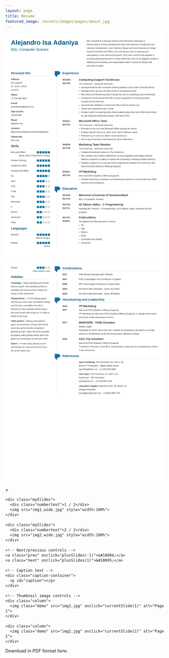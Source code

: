 ```yaml
---
layout: page
title: Resume
featured_image: /assets/images/pages/about.jpg
---
```


<!-- Images used to open the lightbox -->
<div class="row">
  <div class="column">
    <img src="/assets/images/respage1.jpg" onclick="openModal();currentSlide(1)" class="hover-shadow">
  </div>
  <div class="column">
    <img src="/assets/images/respage2.jpg" onclick="openModal();currentSlide(2)" class="hover-shadow">
  </div>
</div>

<!-- The Modal/Lightbox -->
<div id="myModal" class="modal">
  <span class="close cursor" onclick="closeModal()">&times;</span>
  <div class="modal-content">

    <div class="mySlides">
      <div class="numbertext">1 / 2</div>
      <img src="img1_wide.jpg" style="width:100%">
    </div>

    <div class="mySlides">
      <div class="numbertext">2 / 2</div>
      <img src="img2_wide.jpg" style="width:100%">
    </div>

    <!-- Next/previous controls -->
    <a class="prev" onclick="plusSlides(-1)">&#10094;</a>
    <a class="next" onclick="plusSlides(1)">&#10095;</a>

    <!-- Caption text -->
    <div class="caption-container">
      <p id="caption"></p>
    </div>

    <!-- Thumbnail image controls -->
    <div class="column">
      <img class="demo" src="img1.jpg" onclick="currentSlide(1)" alt="Page 1">
    </div>

    <div class="column">
      <img class="demo" src="img2.jpg" onclick="currentSlide(2)" alt="Page 2">
    </div>

  </div>
</div>

Download in PDF format *here*.
